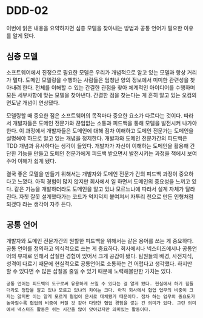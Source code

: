 # DDD-02

이번에 읽은 내용을 요약하자면 심층 모델을 찾아내는 방법과 공통 언어가 필요한 이유를 알게 됐다.

## 심층 모델

소프트웨어에서 진정으로 필요한 모델은 우리가 개념적으로 알고 있는 모델과 항상 거리가 멀다. 도메인 모델링을 수행하는 사람들은 엄청난 양의 정보에서 미미한 관련성을 찾아내려 한다. 전체를 이해할 수 있는 간결한 관점을 찾아 체계적인 아이디어를 수행하며 모든 세부사항에 맞는 모델을 찾아낸다. 간결한 점을 찾는다는 게 흔히 알고 있는 오컴의 면도날 개념이 연상됐다.

모델링할 때 중요한 점은 소프트웨어의 목적마다 중요한 요소가 다르다는 것이다. 따라서 개발자들은 도메인 전문가와 끊임없는 소통과 피드백을 통해 모델을 발전시켜 나가야 한다. 이 과정에서 개발자들은 도메인에 대해 점차 이해하고 도메인 전문가는 도메인을 설명해야 하므로 알고 있는 개념을 정제한다. 개발자와 도메인 전문가간의 피드백은 TDD 개념과 유사하다는 생각이 들었다. 개발자가 자신이 이해하는 도메인을 활용해 간단한 기능을 만들고 도메인 전문가에게 피드백 받으면서 발전시키는 과정을 책에서 보여주어 이해가 쉽게 됐다.

결국 좋은 모델을 만들기 위해서는 개발자와 도메인 전문가 간의 피드백 과정이 중요하다고 느꼈다. 아직 경험이 많지 않지만 회사에서 일 하면서 도메인의 중요성을 느끼고 있다. 같은 기능을 개발하더라도 도메인을 알고 있냐 모르느냐에 따라서 설계 자체가 달라진다. 자칫 잘못 설계했다가는 코드가 억지덕지 붙여져서 자투리 천으로 만든 인형처럼 되겠다 라는 생각이 자주 든다.

## 공통 언어

개발자와 도메인 전문가간의 원할한 피드백을 위해서는 같은 용어를 쓰는 게 중요하다. 공통 언어를 정의하고 의식적으로 쓰는 게 중요하다. 회사에서나 넥스터즈에서나 공통언어의 부재로 인해서 삽질한 경험이 있어서 크게 공감이 됐다. 팀원들의 배경, 사전지식, 성격이 다르기 때문에 현실적으로 공통언어로 소통하는 건 어렵다고 생각했다. 하지만 할 수 있다면 수 많은 삽질을 줄일 수 있기 때문에 노력해볼만한 가치는 있다.

```text
공통 언어는 피드백의 도구로써 유용하게 쓰일 수 있다는 걸 알게 됐다. 현실에서 하기 힘들더라도 정답을 알고 있냐 모르고 있냐의 차이는 크다. 아직 회사에서 협업 업무의 비중이 크지는 않지만 이는 알게 모르게 협업이 문서로 대체됐기 때문이다. 점차 하는 업무의 중요도가 높아질수록 협업의 비중이 커질 것 같아 다양한 협업 경험을 쌓는 건 의미가 있다. 그런 의미에서 넥스터즈 활동은 쉬는 시간을 많이 앗아갔지만 의미있는 활동이다.
```

